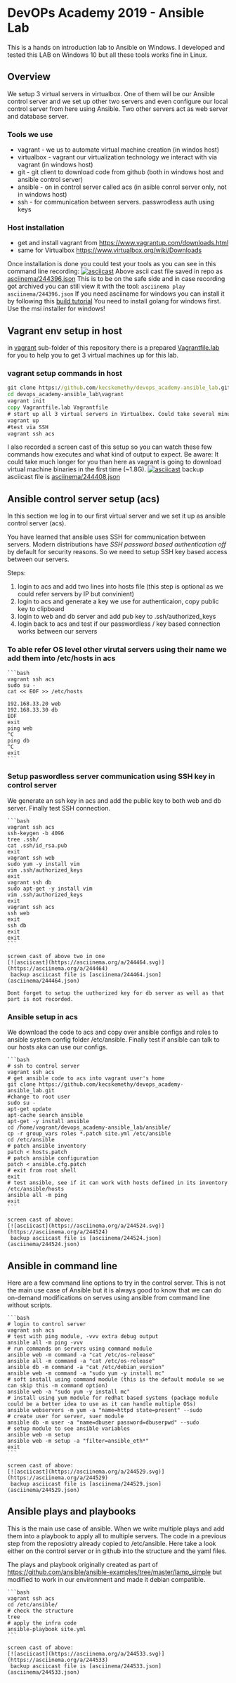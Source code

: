 # DevOPs Academy 2019 - Ansible Lab

This is a hands on introduction lab to Ansible on Windows. I developed and tested this LAB on Windows 10 but all these tools works fine in Linux.

## Overview

We setup 3 virtual servers in virtualbox. One of them will be our Ansible control server and we set up other two servers and even configure our local control server from here using Ansible. Two other servers act as web server and database server.

### Tools we use
* vagrant - we us to automate virtual machine creation (in windos host)
* virtualbox - vagrant our virtualization technology we interact with via vagrant (in windows host)
* git - git client to download code from github (both in windows host and ansible control server)
* ansible - on in control server called acs (in asible conrol server only, not in windows host)
* ssh - for communication between servers. passwrodless auth using keys

### Host installation

 - get and install vagrant from https://www.vagrantup.com/downloads.html
 - same for Virtualbox https://www.virtualbox.org/wiki/Downloads

Once installation is done you could test your tools as you can see in this command line recording:
[![asciicast](https://asciinema.org/a/244396.svg)](https://asciinema.org/a/244396)
    Above ascii cast file saved in repo as [asciinema/244396.json](asciinema/244396.json)
    This is to be on the safe side and in case recording got archived you can still view it with the tool: `asciinema play asciinema/244396.json`
    If you need asciiname for windows you can install it by following this [build tutorial](https://asciinema.org/a/244387)
    You need to install golang for windows first. Use the msi installer for windows!

## Vagrant env setup in host

in [vagrant](vagrant/) sub-folder of this repository there is a prepared [Vagrantfile.lab](vagrant/Vagrantfile.lab) for you to help you to get 3 virtual machines up for this lab.

### vagrant setup commands in host

```cmd
git clone https://github.com/kecskemethy/devops_academy-ansible_lab.git
cd devops_academy-ansible_lab\vagrant
vagrant init
copy Vagrantfile.lab Vagrantfile
# start up all 3 virtual servers in Virtualbox. Could take several minutes.
vagrant up
#test via SSH
vagrant ssh acs
```

I also recorded a screen cast of this setup so you can watch these few commands how executes and what kind of output to expect.
Be aware: It could take much longer for you than here as vagrant is going to download virtual machine binaries in the first time (~1.8G).
[![asciicast](https://asciinema.org/a/244408.svg)](https://asciinema.org/a/244408)
 backup asciicast file is [asciinema/244408.json](asciinema/244408.json)

## Ansible control server setup (acs)

In this section we log in to our first virtual server and we set it up as ansible control server (acs).

You have learned that ansible uses SSH for communication between servers. Modern distributions have *SSH password based authentication off* by default for security reasons. So we need to setup SSH key based access between our servers.

Steps:
1. login to acs and add two lines into hosts file (this step is optional as we could refer servers by IP but convinient)
1. login to acs and generate a key we  use for authenticaion, copy public key to clipboard
1. login to web and db server and add pub key to .ssh/authorized_keys
1. login back to acs and test if our passwordless / key based connection works between our servers

### To able refer OS level other virutal servers using their name we add them into /etc/hosts in acs

    ```bash
    vagrant ssh acs
    sudo su -
    cat << EOF >> /etc/hosts

    192.168.33.20 web
    192.168.33.30 db
    EOF
    exit
    ping web
    ^C
    ping db
    ^C
    exit
    ```

### Setup paswordless server communication using SSH key in control server

We generate an ssh key in acs and add the public key to both web and db server. Finally test SSH connection.

    ```bash
    vagrant ssh acs
    ssh-keygen -b 4096
    tree .ssh/
    cat .ssh/id_rsa.pub
    exit
    vagrant ssh web
    sudo yum -y install vim
    vim .ssh/authorized_keys
    exit
    vagrant ssh db
    sudo apt-get -y install vim
    vim .ssh/authorized_keys
    exit
    vagrant ssh acs
    ssh web
    exit
    ssh db
    exit
    exit
    ```

    screen cast of above two in one
    [![asciicast](https://asciinema.org/a/244464.svg)](https://asciinema.org/a/244464)
     backup asciicast file is [asciinema/244464.json](asciinema/244464.json)

    Dont forget to setup the uuthorized key for db server as well as that part is not recorded.

### Ansible setup in acs

We download the code to acs and copy over ansible configs and roles to ansible system config folder /etc/ansible.
Finally test if ansible can talk to our hosts aka can use our configs.

    ```bash
    # ssh to control server
    vagrant ssh acs
    # get ansible code to acs into vagrant user's home
    git clone https://github.com/kecskemethy/devops_academy-ansible_lab.git
    #change to root user
    sudo su -
    apt-get update
    apt-cache search ansible
    apt-get -y install ansible
    cd /home/vagrant/devops_academy-ansible_lab/ansible/
    cp -r group_vars roles *.patch site.yml /etc/ansible
    cd /etc/ansible
    # patch ansible inventory
    patch < hosts.patch
    # patch ansible configuration
    patch < ansible.cfg.patch
    # exit from root shell
    exit
    # test ansible, see if it can work with hosts defined in its inventory /etc/ansible/hosts
    ansible all -m ping
    exit
    ```

    screen cast of above:
    [![asciicast](https://asciinema.org/a/244524.svg)](https://asciinema.org/a/244524)
     backup asciicast file is [asciinema/244524.json](asciinema/244524.json)

## Ansible in command line

Here are a few command line options to try in the control server. This is not the main use case of Ansible but it is always good to know that we can do on-demand modifications on serves using ansible from command line without scripts.

    ```bash
    # login to control server
    vagrant ssh acs
    # test with ping module, -vvv extra debug output
    ansible all -m ping -vvv
    # run commands on servers using command module
    ansible web -m command -a "cat /etc/os-release"
    ansible all -m command -a "cat /etc/os-release"
    ansible db -m command -a "cat /etc/debian_version"
    ansible web -m command -a "sudo yum -y install mc"
    # soft install using command module (this is the default module so we can skip this -m command option)
    ansible web -a "sudo yum -y install mc"
    # install using yum module for redhat based systems (package module could be a better idea to use as it can handle multiple OSs)
    ansible webservers -m yum -a "name=httpd state=present" --sudo
    # create user for server, suer module
    ansible db -m user -a "name=dbuser password=dbuserpwd" --sudo
    # setup module to see ansible variables
    ansible web -m setup
    ansible web -m setup -a "filter=ansible_eth*"
    exit
    ```

    screen cast of above:
    [![asciicast](https://asciinema.org/a/244529.svg)](https://asciinema.org/a/244529)
     backup asciicast file is [asciinema/244529.json](asciinema/244529.json)

## Ansible plays and playbooks

This is the main use case of ansible. When we write multiple plays and add them into a playbook to apply all to multiple servers.
The code in a previous step from the reposiotry already copied to /etc/ansible.
Here take a look either on the control server or in github into the structure and the yaml files.

The plays and playbook originally created as part of https://github.com/ansible/ansible-examples/tree/master/lamp_simple but modified to work in our environment and made it debian compatible.

    ```bash
    vagrant ssh acs
    cd /etc/ansible/
    # check the structure
    tree
    # apply the infra code
    ansible-playbook site.yml
    ```

    screen cast of above:
    [![asciicast](https://asciinema.org/a/244533.svg)](https://asciinema.org/a/244533)
     backup asciicast file is [asciinema/244533.json](asciinema/244533.json)
